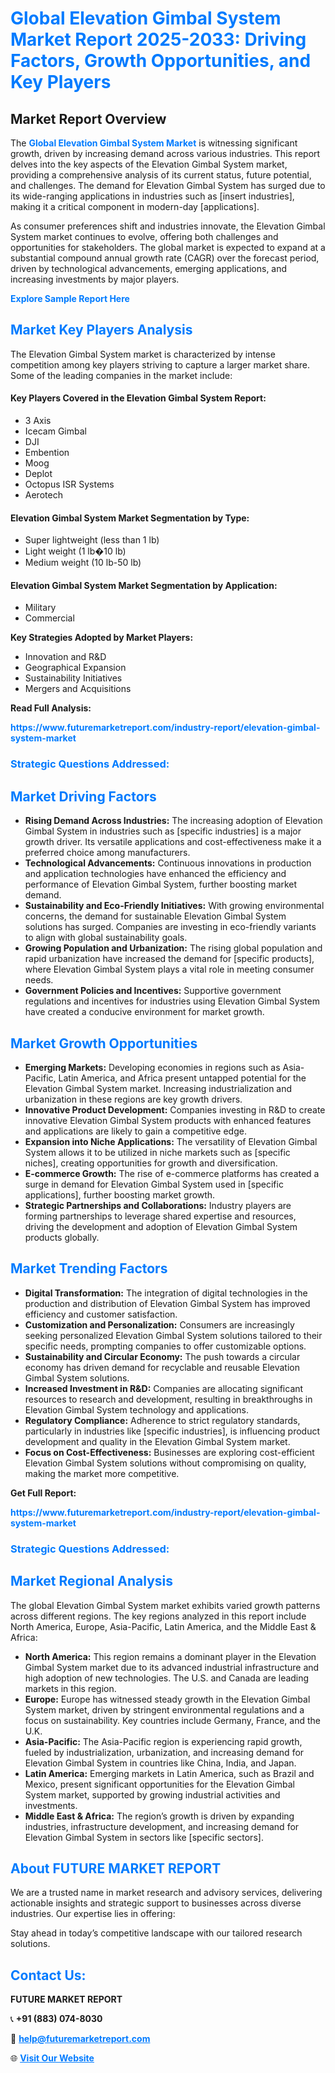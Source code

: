 <h1 style="color: #007BFF;">Global Elevation Gimbal System Market Report 2025-2033: Driving Factors, Growth Opportunities, and Key Players</h1>

<section id="overview">
<h2>Market Report Overview</h2>
<p>The <a href="https://www.futuremarketreport.com/industry-report/elevation-gimbal-system-market" style="color: #007BFF; text-decoration: none;"><strong>Global Elevation Gimbal System Market</strong></a> is witnessing significant growth, driven by increasing demand across various industries. This report delves into the key aspects of the Elevation Gimbal System market, providing a comprehensive analysis of its current status, future potential, and challenges. The demand for Elevation Gimbal System has surged due to its wide-ranging applications in industries such as [insert industries], making it a critical component in modern-day [applications].</p>
<p>As consumer preferences shift and industries innovate, the Elevation Gimbal System market continues to evolve, offering both challenges and opportunities for stakeholders. The global market is expected to expand at a substantial compound annual growth rate (CAGR) over the forecast period, driven by technological advancements, emerging applications, and increasing investments by major players.</p>
</section>

<section id="overview">
<p><a href="https://www.futuremarketreport.com/request-sample/reportId=61601" style="color: #007BFF; text-decoration: none;"><strong>Explore Sample Report Here</strong></a></p>
</section>

<section id="key-players">
<h2 style="color: #007BFF;">Market Key Players Analysis</h2>
<p>The Elevation Gimbal System market is characterized by intense competition among key players striving to capture a larger market share. Some of the leading companies in the market include:</p>
<h4>Key Players Covered in the Elevation Gimbal System Report:</h4>
<ul><li>3 Axis</li><li>Icecam Gimbal</li><li>DJI</li><li>Embention</li><li>Moog</li><li>Deplot</li><li>Octopus ISR Systems</li><li>Aerotech</li></ul>
<h4>Elevation Gimbal System Market Segmentation by Type:</h4>
<ul><li>Super lightweight (less than 1 lb)</li><li>Light weight (1 lb�10 lb)</li><li>Medium weight (10 lb-50 lb)</li></ul>

<h4>Elevation Gimbal System Market Segmentation by Application:</h4>
<ul><li>Military</li><li>Commercial</li></ul>
<p><strong>Key Strategies Adopted by Market Players:</strong></p>
<ul>
<li>Innovation and R&D</li>
<li>Geographical Expansion</li>
<li>Sustainability Initiatives</li>
<li>Mergers and Acquisitions</li>
</ul>
</section>

<section>
<p><strong>Read Full Analysis: </strong></p><a href="https://www.futuremarketreport.com/industry-report/elevation-gimbal-system-market" style="color: #007BFF; text-decoration: none;"><strong>https://www.futuremarketreport.com/industry-report/elevation-gimbal-system-market</strong></a>
<h3 style="color: #007BFF;">Strategic Questions Addressed:</h3>
</section>

<section id="driving-factors">
<h2 style="color: #007BFF;">Market Driving Factors</h2>
<ul>
<li><strong>Rising Demand Across Industries:</strong> The increasing adoption of Elevation Gimbal System in industries such as [specific industries] is a major growth driver. Its versatile applications and cost-effectiveness make it a preferred choice among manufacturers.</li>
<li><strong>Technological Advancements:</strong> Continuous innovations in production and application technologies have enhanced the efficiency and performance of Elevation Gimbal System, further boosting market demand.</li>
<li><strong>Sustainability and Eco-Friendly Initiatives:</strong> With growing environmental concerns, the demand for sustainable Elevation Gimbal System solutions has surged. Companies are investing in eco-friendly variants to align with global sustainability goals.</li>
<li><strong>Growing Population and Urbanization:</strong> The rising global population and rapid urbanization have increased the demand for [specific products], where Elevation Gimbal System plays a vital role in meeting consumer needs.</li>
<li><strong>Government Policies and Incentives:</strong> Supportive government regulations and incentives for industries using Elevation Gimbal System have created a conducive environment for market growth.</li>
</ul>
</section>

<section id="growth-opportunities">
<h2 style="color: #007BFF;">Market Growth Opportunities</h2>
<ul>
<li><strong>Emerging Markets:</strong> Developing economies in regions such as Asia-Pacific, Latin America, and Africa present untapped potential for the Elevation Gimbal System market. Increasing industrialization and urbanization in these regions are key growth drivers.</li>
<li><strong>Innovative Product Development:</strong> Companies investing in R&D to create innovative Elevation Gimbal System products with enhanced features and applications are likely to gain a competitive edge.</li>
<li><strong>Expansion into Niche Applications:</strong> The versatility of Elevation Gimbal System allows it to be utilized in niche markets such as [specific niches], creating opportunities for growth and diversification.</li>
<li><strong>E-commerce Growth:</strong> The rise of e-commerce platforms has created a surge in demand for Elevation Gimbal System used in [specific applications], further boosting market growth.</li>
<li><strong>Strategic Partnerships and Collaborations:</strong> Industry players are forming partnerships to leverage shared expertise and resources, driving the development and adoption of Elevation Gimbal System products globally.</li>
</ul>
</section>

<section id="trending-factors">
<h2 style="color: #007BFF;">Market Trending Factors</h2>
<ul>
<li><strong>Digital Transformation:</strong> The integration of digital technologies in the production and distribution of Elevation Gimbal System has improved efficiency and customer satisfaction.</li>
<li><strong>Customization and Personalization:</strong> Consumers are increasingly seeking personalized Elevation Gimbal System solutions tailored to their specific needs, prompting companies to offer customizable options.</li>
<li><strong>Sustainability and Circular Economy:</strong> The push towards a circular economy has driven demand for recyclable and reusable Elevation Gimbal System solutions.</li>
<li><strong>Increased Investment in R&D:</strong> Companies are allocating significant resources to research and development, resulting in breakthroughs in Elevation Gimbal System technology and applications.</li>
<li><strong>Regulatory Compliance:</strong> Adherence to strict regulatory standards, particularly in industries like [specific industries], is influencing product development and quality in the Elevation Gimbal System market.</li>
<li><strong>Focus on Cost-Effectiveness:</strong> Businesses are exploring cost-efficient Elevation Gimbal System solutions without compromising on quality, making the market more competitive.</li>
</ul>
</section>

<section>
<p><strong>Get Full Report: </strong></p><a href="https://www.futuremarketreport.com/industry-report/elevation-gimbal-system-market" style="color: #007BFF; text-decoration: none;"><strong>https://www.futuremarketreport.com/industry-report/elevation-gimbal-system-market</strong></a>
<h3 style="color: #007BFF;">Strategic Questions Addressed:</h3>
</section>


<section id="regional-analysis">
<h2 style="color: #007BFF;">Market Regional Analysis</h2>
<p>The global Elevation Gimbal System market exhibits varied growth patterns across different regions. The key regions analyzed in this report include North America, Europe, Asia-Pacific, Latin America, and the Middle East & Africa:</p>
<ul>
<li><strong>North America:</strong> This region remains a dominant player in the Elevation Gimbal System market due to its advanced industrial infrastructure and high adoption of new technologies. The U.S. and Canada are leading markets in this region.</li>
<li><strong>Europe:</strong> Europe has witnessed steady growth in the Elevation Gimbal System market, driven by stringent environmental regulations and a focus on sustainability. Key countries include Germany, France, and the U.K.</li>
<li><strong>Asia-Pacific:</strong> The Asia-Pacific region is experiencing rapid growth, fueled by industrialization, urbanization, and increasing demand for Elevation Gimbal System in countries like China, India, and Japan.</li>
<li><strong>Latin America:</strong> Emerging markets in Latin America, such as Brazil and Mexico, present significant opportunities for the Elevation Gimbal System market, supported by growing industrial activities and investments.</li>
<li><strong>Middle East & Africa:</strong> The region’s growth is driven by expanding industries, infrastructure development, and increasing demand for Elevation Gimbal System in sectors like [specific sectors].</li>
</ul>
</section>

<footer>
<h2 style="color: #007BFF;">About FUTURE MARKET REPORT</h2>
<p>We are a trusted name in market research and advisory services, delivering actionable insights and strategic support to businesses across diverse industries. Our expertise lies in offering:</p>

<p>Stay ahead in today’s competitive landscape with our tailored research solutions.</p>

<h2 style="color: #007BFF;">Contact Us:</h2>
<p><strong>FUTURE MARKET REPORT</strong></p>
<p>📞 <strong>+91 (883) 074-8030</strong></p>
<p>📧 <strong><a href="mailto:help@futuremarketreport.com" style="color: #007BFF;">help@futuremarketreport.com</a></strong></p>
<p>🌐 <strong><a href="https://www.futuremarketreport.com/" style="color: #007BFF;">Visit Our Website</a></strong></p>
</footer>